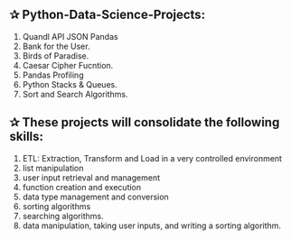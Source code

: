 ## ✰ Python-Data-Science-Projects: 

  1. Quandl API JSON Pandas
  2. Bank for the User.
  3. Birds of Paradise.
  4. Caesar Cipher Fucntion.
  5. Pandas Profiling
  6. Python Stacks & Queues.
  7. Sort and Search Algorithms.
  
## ✰ These projects will consolidate the following skills:
  1. ETL: Extraction, Transform and Load in a very controlled environment
  2. list manipulation
  3. user input retrieval and management
  4. function creation and execution
  5. data type management and conversion
  6. sorting algorithms
  7. searching algorithms.
  8. data manipulation, taking user inputs, and writing a sorting algorithm.
